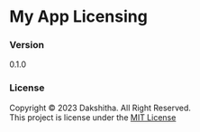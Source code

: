 # My App Licensing

### Version
0.1.0

### License
Copyright &copy; 2023 Dakshitha. All Right Reserved.<br>
This project is license under the [MIT License](License.txt)
